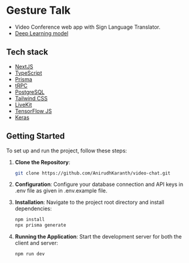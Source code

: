 
# Gesture Talk
- Video Conference web app with Sign Language Translator.
- [Deep Learning model](https://github.com/dskarkera23/SignLanguageDetector-GestureTalk)

## Tech stack
- [NextJS](https://nextjs.org/)
- [TypeScript](https://www.typescriptlang.org/)
- [Prisma](https://www.prisma.io/)
- [tRPC](https://trpc.io/)
- [PostgreSQL](https://www.postgresql.org/)
- [Tailwind CSS](https://tailwindcss.com/)
- [LiveKit](https://docs.livekit.io/realtime/quickstarts/nextjs-13/)
- [TensorFlow JS](https://www.tensorflow.org/js)
- [Keras](https://www.tensorflow.org/guide/keras)

## Getting Started
To set up and run the project, follow these steps:

1. **Clone the Repository**:
   
     ```bash
     git clone https://github.com/AnirudhKaranth/video-chat.git
     ```
2. **Configuration**:
     Configure your database connection and API keys in .env file as given in .env.example file.
     
3. **Installation**: Navigate to the project root directory and install dependencies:

     ```bash
    npm install
    npx prisma generate
    
     ```
5. **Running the Application**: Start the development server for both the client and server:

     ```bash
    npm run dev
     ```
